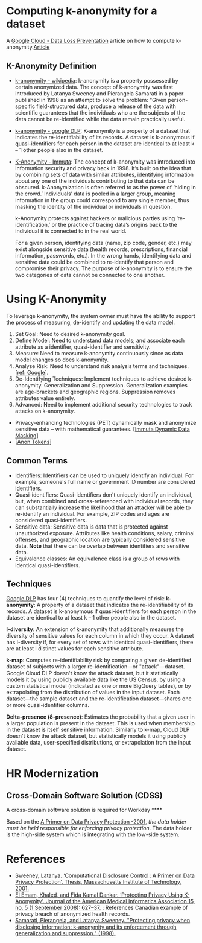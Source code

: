 # Computing k-anonymity for a dataset
A [Google Cloud - Data Loss Preventation](https://cloud.google.com/dlp) article on how to compute k-anonymity.[Article](https://cloud.google.com/dlp/docs/compute-k-anonymity)


## K-Anonymity Definition
- [k-anonymity - wikipedia](https://en.wikipedia.org/wiki/K-anonymity): k-anonymity is a property possessed by certain anonymized data. The concept of k-anonymity was first introduced by Latanya Sweeney and Pierangela Samarati in a paper published in 1998 as an attempt to solve the problem: "Given person-specific field-structured data, produce a release of the data with scientific guarantees that the individuals who are the subjects of the data cannot be re-identified while the data remain practically useful.
- [k-anonymity - google DLP](https://cloud.google.com/dlp/docs/compute-k-anonymity): K-anonymity is a property of a dataset that indicates the re-identifiability of its records. A dataset is k-anonymous if quasi-identifiers for each person in the dataset are identical to at least k – 1 other people also in the dataset.
- [K-Anonymity - Immuta](https://www.immuta.com/articles/k-anonymity-everything-you-need-to-know-2021-guide/): The concept of k-anonymity was introduced into information security and privacy back in 1998. It’s built on the idea that by combining sets of data with similar attributes, identifying information about any one of the individuals contributing to that data can be obscured. k-Anonymization is often referred to as the power of ‘hiding in the crowd.’ Individuals’ data is pooled in a larger group, meaning information in the group could correspond to any single member, thus masking the identity of the individual or individuals in question.  

  k-Anonymity protects against hackers or malicious parties using ‘re-identification,’ or the practice of tracing data’s origins back to the individual it is connected to in the real world.

  For a given person, identifying data (name, zip code, gender, etc.) may exist alongside sensitive data (health records, prescriptions, financial information, passwords, etc.). In the wrong hands, identifying data and sensitive data could be combined to re-identify that person and compromise their privacy. The purpose of k-anonymity is to ensure the two categories of data cannot be connected to one another.


# Using K-Anonymity
To leverage k-anonymity, the system owner must have the ability to support the process of measuring, de-identify and updating the data model.

1. Set Goal: Need to desired k-anonymity goal.
1. Define Model: Need to understand data models; and associate each attribute as a identifier, quasi-identifier and sensitivity.
1. Measure: Need to measure k-anonymity continuously since as data model changes so does k-anonymity.
1. Analyse Risk: Need to understand risk analysis terms and techniques. [[ref: Google](https://cloud.google.com/dlp/docs/concepts-risk-analysis#risk_analysis_terms_and_techniques)].
1. De-Identifying Techniques: Implement techniques to achieve desired k-anonymity.  Generalization and Suppression.   Generalization examples are age-brackets and geographic regions.  Suppression removes attributes value entirely.
1. Advanced: Need to implement additional security technologies to track attacks on k-anonymity.  
  - Privacy-enhancing technologies (PET) dynamically mask and anonymize sensitive data – with mathematical guarantees. [[Immuta Dynamic Data Masking](https://en.wikipedia.org/wiki/Data_masking#Dynamic_data_masking)]
   - [[Anon Tokens](http://arxiv.org/abs/1906.09829.)]

## Common Terms
- Identifiers: Identifiers can be used to uniquely identify an individual. For example, someone's full name or government ID number are considered identifiers.
- Quasi-identifiers: Quasi-identifiers don't uniquely identify an individual, but, when combined and cross-referenced with individual records, they can substantially increase the likelihood that an attacker will be able to re-identify an individual. For example, ZIP codes and ages are considered quasi-identifiers.
- Sensitive data: Sensitive data is data that is protected against unauthorized exposure. Attributes like health conditions, salary, criminal offenses, and geographic location are typically considered sensitive data. __Note__ that there can be overlap between identifiers and sensitive data.
- Equivalence classes: An equivalence class is a group of rows with identical quasi-identifiers.

## Techniques
[Google DLP](https://cloud.google.com/dlp/docs/concepts-risk-analysis#risk_analysis_terms_and_techniques) has four (4) techniques to quantify the level of risk:
__k-anonymity__: A property of a dataset that indicates the re-identifiability of its records. A dataset is k-anonymous if quasi-identifiers for each person in the dataset are identical to at least k – 1 other people also in the dataset.

__l-diversity__: An extension of k-anonymity that additionally measures the diversity of sensitive values for each column in which they occur. A dataset has l-diversity if, for every set of rows with identical quasi-identifiers, there are at least l distinct values for each sensitive attribute.

__k-map__: Computes re-identifiability risk by comparing a given de-identified dataset of subjects with a larger re-identification—or "attack"—dataset. Google Cloud DLP doesn't know the attack dataset, but it statistically models it by using publicly available data like the US Census, by using a custom statistical model (indicated as one or more BigQuery tables), or by extrapolating from the distribution of values in the input dataset. Each dataset—the sample dataset and the re-identification dataset—shares one or more quasi-identifier columns.

__Delta-presence (δ-presence)__: Estimates the probability that a given user in a larger population is present in the dataset. This is used when membership in the dataset is itself sensitive information. Similarly to k-map, Cloud DLP doesn't know the attack dataset, but statistically models it using publicly available data, user-specified distributions, or extrapolation from the input dataset.


# HR Modernization



## Cross-Domain Software Solution (CDSS)
A cross-domain software solution is required for Workday ****

Based on the [A Primer on Data Privacy Protection -2001](https://dspace.mit.edu/handle/1721.1/8589), *the data holder must be held responsible for enforcing privacy protection*.   The data holder is the high-side system which is integrating with the low-side system.



# References
- [Sweeney, Latanya. ‘Computational Disclosure Control : A Primer on Data Privacy Protection’. Thesis, Massachusetts Institute of Technology, 2001.](https://dspace.mit.edu/handle/1721.1/8589)
- [El Emam, Khaled, and Fida Kamal Dankar. ‘Protecting Privacy Using K-Anonymity’. Journal of the American Medical Informatics Association 15, no. 5 (1 September 2008): 627–37.](https://doi.org/10.1197/jamia.M2716) : References Canadian example of privacy breach of anonymized health records.
- [Samarati, Pierangela, and Latanya Sweeney. "Protecting privacy when disclosing information: k-anonymity and its enforcement through generalization and suppression." (1998).](https://scholar.google.com/scholar?q=Protecting+Privacy+when+Disclosing+Information:+k-Anonymity+and+Its+Enforcement+through+Generalization+and+Suppression)
